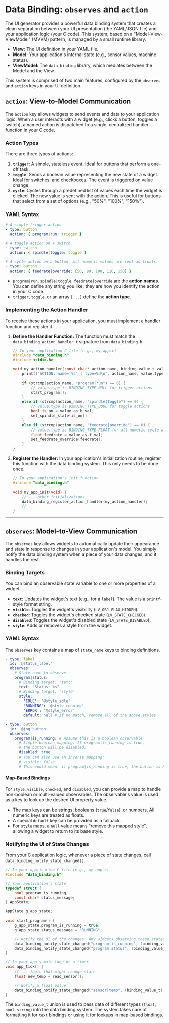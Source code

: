 # Data Binding: `observes` and `action`

The UI generator provides a powerful data binding system that creates a clean separation between your UI presentation (the YAML/JSON file) and your application logic (your C code). This system, based on a "Model-View-ViewModel" (MVVM) pattern, is managed by a small runtime library.

*   **View:** The UI definition in your YAML file.
*   **Model:** Your application's internal state (e.g., sensor values, machine status).
*   **ViewModel:** The `data_binding` library, which mediates between the Model and the View.

This system is comprised of two main features, configured by the `observes` and `action` keys in your UI definition.

## `action`: View-to-Model Communication

The `action` key allows widgets to send events and data to your application logic. When a user interacts with a widget (e.g., clicks a button, toggles a switch), a named action is dispatched to a single, centralized handler function in your C code.

### Action Types

There are three types of actions:

1.  **`trigger`**: A simple, stateless event. Ideal for buttons that perform a one-off task.
2.  **`toggle`**: Sends a boolean value representing the new state of a widget. Ideal for switches, and checkboxes. The event is triggered on value change.
3.  **`cycle`**: Cycles through a predefined list of values each time the widget is clicked. The new value is sent with the action. This is useful for buttons that select from a set of options (e.g., "50%", "100%", "150%").

### YAML Syntax

```yaml
# A simple trigger action
- type: button
  action: { program|run: trigger }

# A toggle action on a switch
- type: switch
  action: { spindle|toggle: toggle }

# A cycle action on a button. All numeric values are sent as floats.
- type: button
  action: { feedrate|override: [50, 90, 100, 110, 150] }
```

*   `program|run`, `spindle|toggle`, `feedrate|override` are the **action names**. You can define any string you like; they are how you identify the action in your C code.
*   `trigger`, `toggle`, or an array `[...]` define the **action type**.

### Implementing the Action Handler

To receive these actions in your application, you must implement a handler function and register it.

1.  **Define the Handler Function:** The function must match the `data_binding_action_handler_t` signature from `data_binding.h`.

    ```c
    // In your application C file (e.g., my_app.c)
    #include "data_binding.h"
    #include <stdio.h>

    void my_action_handler(const char* action_name, binding_value_t value) {
        printf("ACTION: name='%s' | type=%d\n", action_name, value.type);

        if (strcmp(action_name, "program|run") == 0) {
            // value.type is BINDING_TYPE_NULL for trigger actions
            start_program();
        }
        else if (strcmp(action_name, "spindle|toggle") == 0) {
            // value.type is BINDING_TYPE_BOOL for toggle actions
            bool is_on = value.as.b_val;
            set_spindle_state(is_on);
        }
        else if (strcmp(action_name, "feedrate|override") == 0) {
            // value.type is BINDING_TYPE_FLOAT for all numeric cycle actions
            float feedrate = value.as.f_val;
            set_feedrate_override(feedrate);
        }
    }
    ```

2.  **Register the Handler:** In your application's initialization routine, register this function with the data binding system. This only needs to be done once.

    ```c
    // In your application's init function
    #include "data_binding.h"

    void my_app_init(void) {
        // ... other initializations
        data_binding_register_action_handler(my_action_handler);
        // ...
    }
    ```

---

## `observes`: Model-to-View Communication

The `observes` key allows widgets to automatically update their appearance and state in response to changes in your application's model. You simply notify the data binding system when a piece of your data changes, and it handles the rest.

### Binding Targets

You can bind an observable state variable to one or more properties of a widget.

*   **`text`**: Updates the widget's text (e.g., for a `label`). The value is a `printf`-style format string.
*   **`visible`**: Toggles the widget's visibility (`LV_OBJ_FLAG_HIDDEN`).
*   **`checked`**: Toggles the widget's checked state (`LV_STATE_CHECKED`).
*   **`disabled`**: Toggles the widget's disabled state (`LV_STATE_DISABLED`).
*   **`style`**: Adds or removes a style from the widget.

### YAML Syntax

The `observes` key contains a map of `state_name` keys to binding definitions.

```yaml
- type: label
  id: '@status_label'
  observes:
    # State name to observe
    program|status:
      # Binding target: 'text'
      text: "Status: %s"
      # Binding target: 'style'
      style:
        'IDLE': '@style_idle'
        'RUNNING': '@style_running'
        'ERROR': '@style_error'
        default: null # If no match, remove all of the above styles

- type: button
  id: '@jog_button'
  observes:
    program|is_running: # Assume this is a boolean observable
      # Simple boolean mapping. If program|is_running is true,
      # the button will be disabled.
      disabled: true
      # You can also use an inverse mapping:
      # visible: false
      # This would mean: if program|is_running is true, the button is HIDDEN.
```

#### Map-Based Bindings

For `style`, `visible`, `checked`, and `disabled`, you can provide a map to handle non-boolean or multi-valued observables. The observable's value is used as a key to look up the desired UI property value.

*   The map keys can be strings, booleans (`true`/`false`), or numbers. All numeric keys are treated as floats.
*   A special `default` key can be provided as a fallback.
*   For `style` maps, a `null` value means "remove this mapped style", allowing a widget to return to its base style.

### Notifying the UI of State Changes

From your C application logic, whenever a piece of state changes, call `data_binding_notify_state_changed()`.

```c
// In your application C file (e.g., my_app.c)
#include "data_binding.h"

// Your application's state
typedef struct {
    bool program_is_running;
    const char* status_message;
} AppState;

AppState g_app_state;

void start_program() {
    g_app_state.program_is_running = true;
    g_app_state.status_message = "RUNNING";

    // Notify the UI of the changes. Any widgets observing these states will update.
    data_binding_notify_state_changed("program|is_running", (binding_value_t){.type = BINDING_TYPE_BOOL, .as.b_val = g_app_state.program_is_running});
    data_binding_notify_state_changed("program|status", (binding_value_t){.type = BINDING_TYPE_STRING, .as.s_val = g_app_state.status_message});
}

// In your app's main loop or a timer
void app_tick() {
    // ... logic that might change state
    float new_temp = read_sensor();

    // Notify a float value
    data_binding_notify_state_changed("sensor|temp", (binding_value_t){.type = BINDING_TYPE_FLOAT, .as.f_val = new_temp});
}
```

The `binding_value_t` union is used to pass data of different types (`float`, `bool`, `string`) into the data binding system. The system takes care of formatting it for `text` bindings or using it for lookups in map-based bindings.
